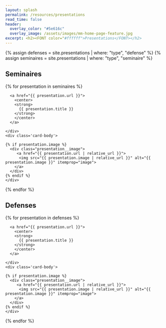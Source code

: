```yaml
---
layout: splash
permalink: /resources/presentations
read_time: false
header:
  overlay_color: "#5e616c"
  overlay_image: /assets/images/mm-home-page-feature.jpg
excerpt: <h2><FONT color="#ffffff">Presentations</FONT></h2>
---
```


{% assign defenses = site.presentations | where: "type", "defense" %}
{% assign seminaires = site.presentations | where: "type", "seminaire" %}

<h2>Seminaires</h2>
<div class='card-list'>
{% for presentation in seminaires %}
<div class='card'>
  <div class='card-header'>
        
      <a href="{{ presentation.url }}">
        <center>
        <strong>
          {{ presentation.title }}
        </strong>
        </center>
      </a>
    
    </div>
    <div class='card-body'>
      
    {% if presentation.image %}
      <div class="presentation__image">
         <a href="{{ presentation.url | relative_url }}">
          <img src="{{ presentation.image | relative_url }}" alt="{{ presentation.image }}" itemprop="image">
        </a>
      </div>
    {% endif %}      
    </div>
  </div>
{% endfor %}
</div>

<h2>Defenses</h2>
<div class='card-list'>
{% for presentation in defenses %}
<div class='card'>
  <div class='card-header'>
        
      <a href="{{ presentation.url }}">
        <center>
        <strong>
          {{ presentation.title }}
        </strong>
        </center>
      </a>
    
    </div>
    <div class='card-body'>
      
    {% if presentation.image %}
      <div class="presentation__image">
         <a href="{{ presentation.url | relative_url }}">
          <img src="{{ presentation.image | relative_url }}" alt="{{ presentation.image }}" itemprop="image">
        </a>
      </div>
    {% endif %}      
    </div>
  </div>
{% endfor %}
</div>
